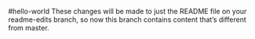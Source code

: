 #hello-world
These changes will be made to just the README file on your readme-edits branch, so now this branch contains content that’s different from master.
